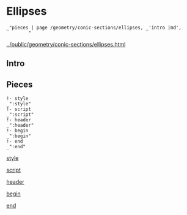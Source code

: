 # Ellipses

    _"pieces | page /geometry/conic-sections/ellipses, _'intro |md',
            "

[../public/geometry/conic-sections/ellipses.html](# "save:")


## Intro

## Pieces

    !- style
    _":style"
    !- script
    _":script"
    !- header
    _":header"
    !- begin
    _":begin"
    !- end
    _":end"

[style]() 

[script]()

[header]()

[begin]()

[end]()

